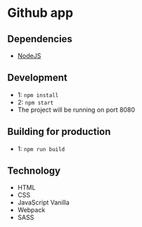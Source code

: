 # Github app

## Dependencies

 - [NodeJS](https://nodejs.org/)

 ## Development
  
  - 1: `npm install`
  - 2: `npm start`
  - The project will be running on port 8080

## Building for production
  
  - 1: `npm run build`

## Technology

  - HTML
  - CSS
  - JavaScript Vanilla
  - Webpack
  - SASS
